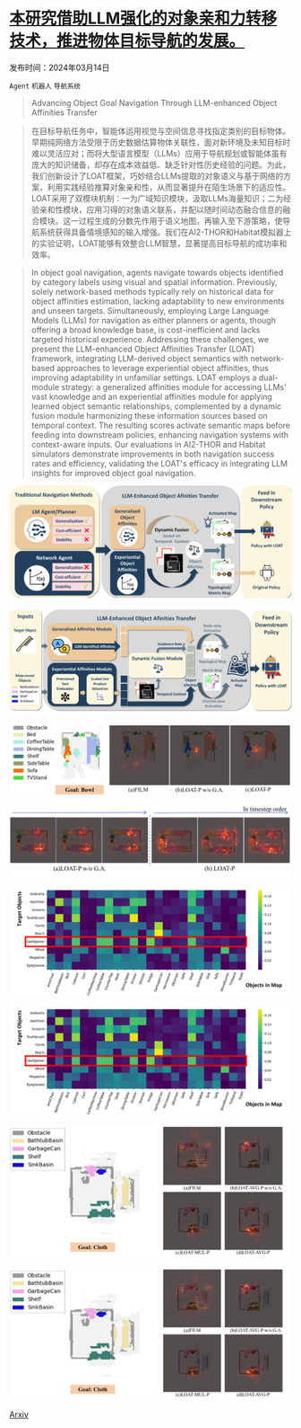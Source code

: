 # [本研究借助LLM强化的对象亲和力转移技术，推进物体目标导航的发展。](https://arxiv.org/abs/2403.09971)

发布时间：2024年03月14日

`Agent` `机器人` `导航系统`

> Advancing Object Goal Navigation Through LLM-enhanced Object Affinities Transfer

> 在目标导航任务中，智能体运用视觉与空间信息寻找指定类别的目标物体。早期纯网络方法受限于历史数据估算物体关联性，面对新环境及未知目标时难以灵活应对；而将大型语言模型（LLMs）应用于导航规划或智能体虽有庞大的知识储备，却存在成本效益低、缺乏针对性历史经验的问题。为此，我们创新设计了LOAT框架，巧妙结合LLMs提取的对象语义与基于网络的方案，利用实践经验推算对象亲和性，从而显著提升在陌生场景下的适应性。LOAT采用了双模块机制：一为广域知识模块，汲取LLMs海量知识；二为经验亲和性模块，应用习得的对象语义联系，并配以随时间动态融合信息的融合模块。这一过程生成的分数先作用于语义地图，再输入至下游策略，使导航系统获得具备情境感知的输入增强。我们在AI2-THOR和Habitat模拟器上的实验证明，LOAT能够有效整合LLM智慧，显著提高目标导航的成功率和效率。

> In object goal navigation, agents navigate towards objects identified by category labels using visual and spatial information. Previously, solely network-based methods typically rely on historical data for object affinities estimation, lacking adaptability to new environments and unseen targets. Simultaneously, employing Large Language Models (LLMs) for navigation as either planners or agents, though offering a broad knowledge base, is cost-inefficient and lacks targeted historical experience. Addressing these challenges, we present the LLM-enhanced Object Affinities Transfer (LOAT) framework, integrating LLM-derived object semantics with network-based approaches to leverage experiential object affinities, thus improving adaptability in unfamiliar settings. LOAT employs a dual-module strategy: a generalized affinities module for accessing LLMs' vast knowledge and an experiential affinities module for applying learned object semantic relationships, complemented by a dynamic fusion module harmonizing these information sources based on temporal context. The resulting scores activate semantic maps before feeding into downstream policies, enhancing navigation systems with context-aware inputs. Our evaluations in AI2-THOR and Habitat simulators demonstrate improvements in both navigation success rates and efficiency, validating the LOAT's efficacy in integrating LLM insights for improved object goal navigation.

![本研究借助LLM强化的对象亲和力转移技术，推进物体目标导航的发展。](../../../paper_images/2403.09971/x1.png)

![本研究借助LLM强化的对象亲和力转移技术，推进物体目标导航的发展。](../../../paper_images/2403.09971/x2.png)

![本研究借助LLM强化的对象亲和力转移技术，推进物体目标导航的发展。](../../../paper_images/2403.09971/x3.png)

![本研究借助LLM强化的对象亲和力转移技术，推进物体目标导航的发展。](../../../paper_images/2403.09971/x4.png)

![本研究借助LLM强化的对象亲和力转移技术，推进物体目标导航的发展。](../../../paper_images/2403.09971/x5.png)

![本研究借助LLM强化的对象亲和力转移技术，推进物体目标导航的发展。](../../../paper_images/2403.09971/x6.png)

![本研究借助LLM强化的对象亲和力转移技术，推进物体目标导航的发展。](../../../paper_images/2403.09971/x7.png)

![本研究借助LLM强化的对象亲和力转移技术，推进物体目标导航的发展。](../../../paper_images/2403.09971/x8.png)

[Arxiv](https://arxiv.org/abs/2403.09971)